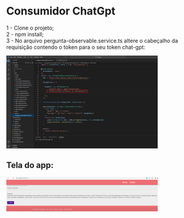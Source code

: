 # Consumidor ChatGpt

1 - Clone o projeto;
<br />
2 - npm install;
<br />
3 - No arquivo pergunta-observable.service.ts altere o cabeçalho da requisição contendo o token para o seu token chat-gpt:
<br />

<img src="https://github.com/fpreviatti/consumidor-chat-gpt/blob/main/token.png" width="400px" height="auto">

## Tela do app:

<img src="https://github.com/fpreviatti/consumidor-chat-gpt/blob/main/consumidor.png" width="400px" height="auto">